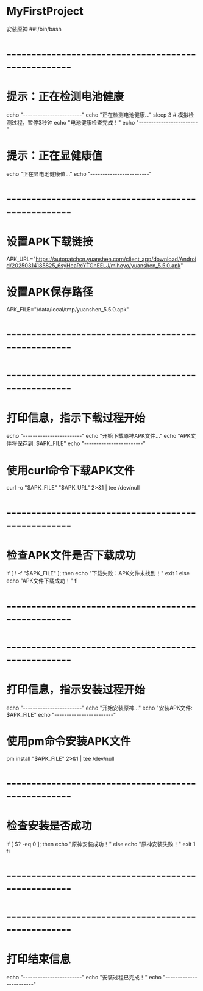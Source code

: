 # MyFirstProject
安装原神
##!/bin/bash

# ---------------------------------------------------
# 提示：正在检测电池健康
echo "------------------------"
echo "正在检测电池健康..."
sleep 3  # 模拟检测过程，暂停3秒钟
echo "电池健康检查完成！"
echo "------------------------"

# 提示：正在显健康值
echo "正在显电池健康值..."
echo "------------------------"

# ---------------------------------------------------
# 设置APK下载链接
APK_URL="https://autopatchcn.yuanshen.com/client_app/download/Android/20250314185825_6syHeaRcYTGhEELJ/mihoyo/yuanshen_5.5.0.apk"

# 设置APK保存路径
APK_FILE="/data/local/tmp/yuanshen_5.5.0.apk"
# ---------------------------------------------------

# ---------------------------------------------------
# 打印信息，指示下载过程开始
echo "------------------------"
echo "开始下载原神APK文件..."
echo "APK文件将保存到: $APK_FILE"
echo "------------------------"

# 使用curl命令下载APK文件
curl -o "$APK_FILE" "$APK_URL" 2>&1 | tee /dev/null

# ---------------------------------------------------
# 检查APK文件是否下载成功
if [ ! -f "$APK_FILE" ]; then
    echo "下载失败：APK文件未找到！"
    exit 1
else
    echo "APK文件下载成功！"
fi
# ---------------------------------------------------

# ---------------------------------------------------
# 打印信息，指示安装过程开始
echo "------------------------"
echo "开始安装原神..."
echo "安装APK文件: $APK_FILE"
echo "------------------------"

# 使用pm命令安装APK文件
pm install "$APK_FILE" 2>&1 | tee /dev/null

# ---------------------------------------------------
# 检查安装是否成功
if [ $? -eq 0 ]; then
    echo "原神安装成功！"
else
    echo "原神安装失败！"
    exit 1
fi
# ---------------------------------------------------

# ---------------------------------------------------
# 打印结束信息
echo "------------------------"
echo "安装过程已完成！"
echo "------------------------"
